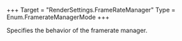+++
Target = "RenderSettings.FrameRateManager"
Type = Enum.FramerateManagerMode
+++

Specifies the behavior of the framerate manager.
